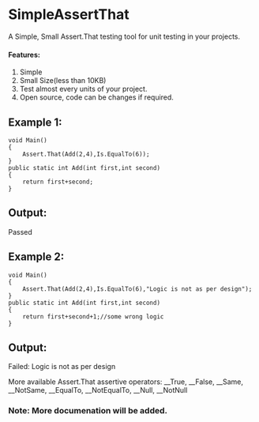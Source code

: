 # SimpleAssertThat
A Simple, Small Assert.That testing tool for unit testing in your projects.

#### Features:
1. Simple
2. Small Size(less than 10KB)
3. Test almost every units of your project.
4. Open source, code can be changes if required.

## Example 1:
```
void Main()
{
	Assert.That(Add(2,4),Is.EqualTo(6));
}
public static int Add(int first,int second)
{
	return first+second;
}
```

## Output:
Passed


## Example 2:
```
void Main()
{
	Assert.That(Add(2,4),Is.EqualTo(6),"Logic is not as per design");
}
public static int Add(int first,int second)
{
	return first+second+1;//some wrong logic
}
```
## Output:
Failed: Logic is not as per design

More available Assert.That assertive operators:
 __True,
__False,
__Same,
__NotSame,
__EqualTo,
__NotEqualTo,
__Null,
__NotNull
 
 ### Note: More documenation will be added.
